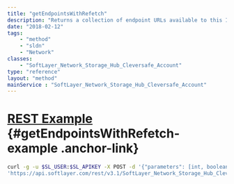 ```yaml
---
title: "getEndpointsWithRefetch"
description: "Returns a collection of endpoint URLs available to this IBM Cloud Object Storage account. "
date: "2018-02-12"
tags:
    - "method"
    - "sldn"
    - "Network"
classes:
    - "SoftLayer_Network_Storage_Hub_Cleversafe_Account"
type: "reference"
layout: "method"
mainService : "SoftLayer_Network_Storage_Hub_Cleversafe_Account"
---
```


# [REST Example](#getEndpointsWithRefetch-example) <a href="/article/rest/"><i class="fas fa-question"></i></a> {#getEndpointsWithRefetch-example .anchor-link} 
```bash
curl -g -u $SL_USER:$SL_APIKEY -X POST -d '{"parameters": [int, boolean]}' \
'https://api.softlayer.com/rest/v3.1/SoftLayer_Network_Storage_Hub_Cleversafe_Account/{SoftLayer_Network_Storage_Hub_Cleversafe_AccountID}/getEndpointsWithRefetch'
```

